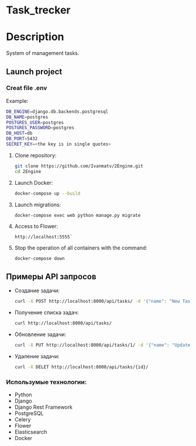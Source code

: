 # Task_trecker

# Description
System of management tasks.

## Launch project 

### Creat file .env
Example:
```bash
DB_ENGINE=django.db.backends.postgresql
DB_NAME=postgres
POSTGRES_USER=postgres
POSTGRES_PASSWORD=postgres
DB_HOST=db
DB_PORT=5432
SECRET_KEY=<the key is in single quotes>
```

1. Clone repository:
    ```bash
    git clone https://github.com/Ivanmatv/2Engine.git
    cd 2Engine
    ```

2. Launch Docker:
    ```bash
    docker-compose up --build
    ```

3. Launch migrations:
    ```bash
    docker-compose exec web python manage.py migrate
    ```

4. Access to Flower:
    ```
    http://localhost:5555`
    ```

5. Stop the operation of all containers with the command:
    ```
    docker-compose down
    ```

## Примеры API запросов

- Создание задачи:
    ```bash
    curl -X POST http://localhost:8000/api/tasks/ -d '{"name": "New Task", "description": "Task description"}' -H "Content-Type: application/json"
    ```

- Получение списка задач:
    ```bash
    curl http://localhost:8000/api/tasks/
    ```

- Обновление задачи:
    ```bash
    curl -X PUT http://localhost:8000/api/tasks/1/ -d '{"name": "Updated Task", "description": "Updated description", "status": "completed"}' -H "Content-Type: application/json"

- Удаление задачи:
    ```bash
    curl -X DELET http://localhost:8000/api/tasks/{id}/ 

### Использумые технологии:

- Python
- Django
- Django Rest Framework
- PostgreSQL
- Сelery
- Flower
- Elasticsearch
- Docker
